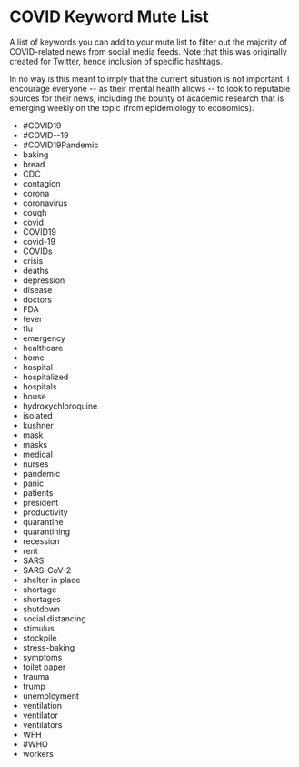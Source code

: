 # COVID Keyword Mute List
A list of keywords you can add to your mute list to filter out the majority of COVID-related news from social media feeds. Note that this was originally created for Twitter, hence inclusion of specific hashtags. 

In no way is this meant to imply that the current situation is not important. I encourage everyone -- as their mental health allows -- to look to reputable sources for their news, including the bounty of academic research that is emerging weekly on the topic (from epidemiology to economics).

* #COVID19
* #COVID--19
* #COVID19Pandemic
* baking
* bread
* CDC
* contagion
* corona
* coronavirus
* cough
* covid
* COVID19
* covid-19
* COVIDs
* crisis
* deaths
* depression
* disease
* doctors
* FDA
* fever
* flu
* emergency
* healthcare
* home
* hospital
* hospitalized
* hospitals
* house
* hydroxychloroquine
* isolated
* kushner
* mask
* masks
* medical
* nurses
* pandemic
* panic
* patients
* president
* productivity
* quarantine
* quarantining
* recession
* rent
* SARS
* SARS-CoV-2
* shelter in place
* shortage
* shortages
* shutdown
* social distancing
* stimulus
* stockpile
* stress-baking
* symptoms
* toilet paper
* trauma
* trump
* unemployment
* ventilation
* ventilator
* ventilators
* WFH
* #WHO
* workers
